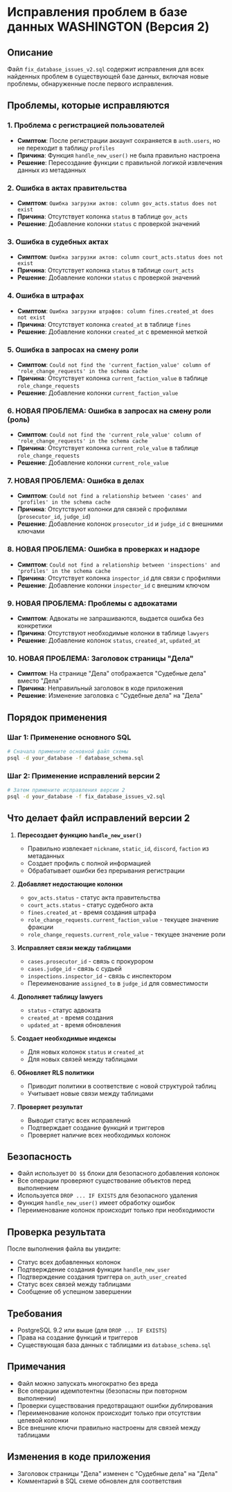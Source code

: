 # Исправления проблем в базе данных WASHINGTON (Версия 2)

## Описание

Файл `fix_database_issues_v2.sql` содержит исправления для всех найденных проблем в существующей базе данных, включая новые проблемы, обнаруженные после первого исправления.

## Проблемы, которые исправляются

### 1. Проблема с регистрацией пользователей
- **Симптом**: После регистрации аккаунт сохраняется в `auth.users`, но не переходит в таблицу `profiles`
- **Причина**: Функция `handle_new_user()` не была правильно настроена
- **Решение**: Пересоздание функции с правильной логикой извлечения данных из метаданных

### 2. Ошибка в актах правительства
- **Симптом**: `Ошибка загрузки актов: column gov_acts.status does not exist`
- **Причина**: Отсутствует колонка `status` в таблице `gov_acts`
- **Решение**: Добавление колонки `status` с проверкой значений

### 3. Ошибка в судебных актах
- **Симптом**: `Ошибка загрузки актов: column court_acts.status does not exist`
- **Причина**: Отсутствует колонка `status` в таблице `court_acts`
- **Решение**: Добавление колонки `status` с проверкой значений

### 4. Ошибка в штрафах
- **Симптом**: `Ошибка загрузки штрафов: column fines.created_at does not exist`
- **Причина**: Отсутствует колонка `created_at` в таблице `fines`
- **Решение**: Добавление колонки `created_at` с временной меткой

### 5. Ошибка в запросах на смену роли
- **Симптом**: `Could not find the 'current_faction_value' column of 'role_change_requests' in the schema cache`
- **Причина**: Отсутствует колонка `current_faction_value` в таблице `role_change_requests`
- **Решение**: Добавление колонки `current_faction_value`

### 6. НОВАЯ ПРОБЛЕМА: Ошибка в запросах на смену роли (роль)
- **Симптом**: `Could not find the 'current_role_value' column of 'role_change_requests' in the schema cache`
- **Причина**: Отсутствует колонка `current_role_value` в таблице `role_change_requests`
- **Решение**: Добавление колонки `current_role_value`

### 7. НОВАЯ ПРОБЛЕМА: Ошибка в делах
- **Симптом**: `Could not find a relationship between 'cases' and 'profiles' in the schema cache`
- **Причина**: Отсутствуют колонки для связей с профилями (`prosecutor_id`, `judge_id`)
- **Решение**: Добавление колонок `prosecutor_id` и `judge_id` с внешними ключами

### 8. НОВАЯ ПРОБЛЕМА: Ошибка в проверках и надзоре
- **Симптом**: `Could not find a relationship between 'inspections' and 'profiles' in the schema cache`
- **Причина**: Отсутствует колонка `inspector_id` для связи с профилями
- **Решение**: Добавление колонки `inspector_id` с внешним ключом

### 9. НОВАЯ ПРОБЛЕМА: Проблемы с адвокатами
- **Симптом**: Адвокаты не запрашиваются, выдается ошибка без конкретики
- **Причина**: Отсутствуют необходимые колонки в таблице `lawyers`
- **Решение**: Добавление колонок `status`, `created_at`, `updated_at`

### 10. НОВАЯ ПРОБЛЕМА: Заголовок страницы "Дела"
- **Симптом**: На странице "Дела" отображается "Судебные дела" вместо "Дела"
- **Причина**: Неправильный заголовок в коде приложения
- **Решение**: Изменение заголовка с "Судебные дела" на "Дела"

## Порядок применения

### Шаг 1: Применение основного SQL
```bash
# Сначала примените основной файл схемы
psql -d your_database -f database_schema.sql
```

### Шаг 2: Применение исправлений версии 2
```bash
# Затем примените исправления версии 2
psql -d your_database -f fix_database_issues_v2.sql
```

## Что делает файл исправлений версии 2

1. **Пересоздает функцию `handle_new_user()`**
   - Правильно извлекает `nickname`, `static_id`, `discord`, `faction` из метаданных
   - Создает профиль с полной информацией
   - Обрабатывает ошибки без прерывания регистрации

2. **Добавляет недостающие колонки**
   - `gov_acts.status` - статус акта правительства
   - `court_acts.status` - статус судебного акта
   - `fines.created_at` - время создания штрафа
   - `role_change_requests.current_faction_value` - текущее значение фракции
   - `role_change_requests.current_role_value` - текущее значение роли

3. **Исправляет связи между таблицами**
   - `cases.prosecutor_id` - связь с прокурором
   - `cases.judge_id` - связь с судьей
   - `inspections.inspector_id` - связь с инспектором
   - Переименование `assigned_to` в `judge_id` для совместимости

4. **Дополняет таблицу lawyers**
   - `status` - статус адвоката
   - `created_at` - время создания
   - `updated_at` - время обновления

5. **Создает необходимые индексы**
   - Для новых колонок `status` и `created_at`
   - Для новых связей между таблицами

6. **Обновляет RLS политики**
   - Приводит политики в соответствие с новой структурой таблиц
   - Учитывает новые связи между таблицами

7. **Проверяет результат**
   - Выводит статус всех исправлений
   - Подтверждает создание функций и триггеров
   - Проверяет наличие всех необходимых колонок

## Безопасность

- Файл использует `DO $$` блоки для безопасного добавления колонок
- Все операции проверяют существование объектов перед выполнением
- Используется `DROP ... IF EXISTS` для безопасного удаления
- Функция `handle_new_user()` имеет обработку ошибок
- Переименование колонок происходит только при необходимости

## Проверка результата

После выполнения файла вы увидите:
- Статус всех добавленных колонок
- Подтверждение создания функции `handle_new_user`
- Подтверждение создания триггера `on_auth_user_created`
- Статус всех связей между таблицами
- Сообщение об успешном завершении

## Требования

- PostgreSQL 9.2 или выше (для `DROP ... IF EXISTS`)
- Права на создание функций и триггеров
- Существующая база данных с таблицами из `database_schema.sql`

## Примечания

- Файл можно запускать многократно без вреда
- Все операции идемпотентны (безопасны при повторном выполнении)
- Проверки существования предотвращают ошибки дублирования
- Переименование колонок происходит только при отсутствии целевой колонки
- Все внешние ключи правильно настроены для связей между таблицами

## Изменения в коде приложения

- Заголовок страницы "Дела" изменен с "Судебные дела" на "Дела"
- Комментарий в SQL схеме обновлен для соответствия
